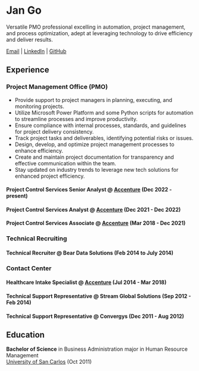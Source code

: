 # Jan Go

Versatile PMO professional excelling in automation, project management, and process optimization, adept at leveraging technology to drive efficiency and deliver results.

[Email](mailto:janemgo86@gmail.com) | [LinkedIn](https://www.linkedin.com/in/jan-go-87674b61/) | [GitHub](https://github.com/dominikake)

## Experience

### Project Management Office (PMO)

- Provide support to project managers in planning, executing, and monitoring projects.
- Utilize Microsoft Power Platform and some Python scripts for automation to streamline processes and improve productivity.
- Ensure compliance with internal processes, standards, and guidelines for project delivery consistency.
- Track project tasks and deliverables, identifying potential risks or issues.
- Design, develop, and optimize project management processes to enhance efficiency.
- Create and maintain project documentation for transparency and effective communication within the team.
- Stay updated on industry trends to leverage new tech solutions for enhanced project efficiency.

#### Project Control Services Senior Analyst @ [Accenture](https://www.accenture.com/ph-en) (Dec 2022 - present)

#### Project Control Services Analyst @ [Accenture](https://www.accenture.com/ph-en) (Dec 2021 - Dec 2022)

#### Project Control Services Associate @ [Accenture](https://www.accenture.com/ph-en) (Mar 2018 - Dec 2021)

### Technical Recruiting

#### Technical Recruiter @ Bear Data Solutions (Feb 2014 to July 2014)

### Contact Center

#### Healthcare Intake Specialist  @ [Accenture](https://www.accenture.com/ph-en) (Jul 2014 - Mar 2018)

#### Technical Support Representative @ Stream Global Solutions (Sep 2012 - Feb 2014)

#### Technical Support Representative @ Convergys (Dec 2011 - Aug 2012)

## Education

**Bachelor of Science** in Business Administration major in Human Resource Management <br>
[University of San Carlos](https://www.usc.edu.ph/) (Oct 2011)
